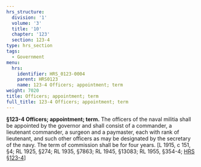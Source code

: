 ```yaml
---
hrs_structure:
  division: '1'
  volume: '3'
  title: '10'
  chapter: '123'
  section: 123-4
type: hrs_section
tags:
  - Government
menu:
  hrs:
    identifier: HRS_0123-0004
    parent: HRS0123
    name: 123-4 Officers; appointment; term
weight: 7020
title: Officers; appointment; term
full_title: 123-4 Officers; appointment; term
---
```

**§123-4 Officers; appointment; term.** The officers of the naval militia shall be appointed by the governor and shall consist of a commander, a lieutenant commander, a surgeon and a paymaster, each with rank of lieutenant, and such other officers as may be designated by the secretary of the navy. The term of commission shall be for four years. [L 1915, c 151, §4; RL 1925, §274; RL 1935, §7863; RL 1945, §13083; RL 1955, §354-4; [HRS §123-4](/title-10/chapter-123/section-123-4/)]